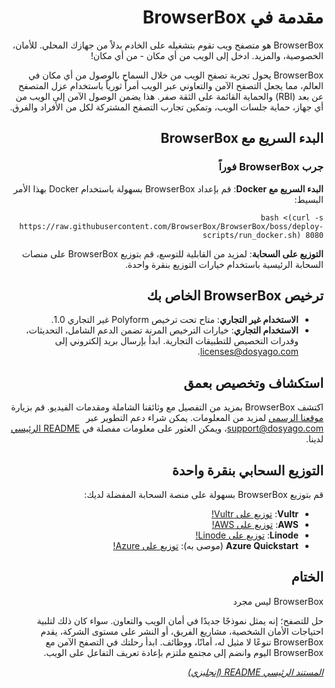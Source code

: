 <div dir="rtl">

# مقدمة في BrowserBox

BrowserBox هو متصفح ويب تقوم بتشغيله على الخادم بدلاً من جهازك المحلي. للأمان، الخصوصية، والمزيد. ادخل إلى الويب من أي مكان - من أي مكان!

BrowserBox يحول تجربة تصفح الويب من خلال السماح بالوصول من أي مكان في العالم، مما يجعل التصفح الآمن والتعاوني عبر الويب أمراً ثورياً باستخدام عزل المتصفح عن بعد (RBI) والحماية القائمة على الثقة صفر. هذا يضمن الوصول الآمن إلى الويب من أي جهاز، حماية جلسات الويب، وتمكين تجارب التصفح المشتركة لكل من الأفراد والفرق.

## البدء السريع مع BrowserBox

### جرب BrowserBox فوراً

**البدء السريع مع Docker**: قم بإعداد BrowserBox بسهولة باستخدام Docker بهذا الأمر البسيط:

```console
bash <(curl -s https://raw.githubusercontent.com/BrowserBox/BrowserBox/boss/deploy-scripts/run_docker.sh) 8080
```

**التوزيع على السحابة**: لمزيد من القابلية للتوسع، قم بتوزيع BrowserBox على منصات السحابة الرئيسية باستخدام خيارات التوزيع بنقرة واحدة.

## ترخيص BrowserBox الخاص بك

- **الاستخدام غير التجاري**: متاح تحت ترخيص Polyform غير التجاري 1.0.
- **الاستخدام التجاري**: خيارات الترخيص المرنة تضمن الدعم الشامل، التحديثات، وقدرات التخصيص للتطبيقات التجارية. ابدأ بإرسال بريد إلكتروني إلى licenses@dosyago.com.

## استكشاف وتخصيص بعمق

اكتشف BrowserBox بمزيد من التفصيل مع وثائقنا الشاملة ومقدمات الفيديو. قم بزيارة [موقعنا الرسمي](https://dosyago.com) لمزيد من المعلومات. يمكن شراء دعم التطوير عبر support@dosyago.com، ويمكن العثور على معلومات مفصلة في [README الرئيسي](https://github.com/BrowserBox/BrowserBox) لدينا.

## التوزيع السحابي بنقرة واحدة

قم بتوزيع BrowserBox بسهولة على منصة السحابة المفضلة لديك:

- **Vultr**: [توزيع على Vultr!](https://my.vultr.com/deploy)
- **AWS**: [توزيع على AWS!](https://aws.amazon.com/cloudformation)
- **Linode**: [توزيع على Linode!](https://cloud.linode.com/linodes/create)
- **Azure Quickstart** (موصى به): [توزيع على Azure!](https://portal.azure.com/#create/Microsoft.Template)

## الختام

BrowserBox ليس مجرد

 حل للتصفح؛ إنه يمثل نموذجًا جديدًا في أمان الويب والتعاون. سواء كان ذلك لتلبية احتياجات الأمان الشخصية، مشاريع الفريق، أو النشر على مستوى الشركة، يقدم BrowserBox تنوعًا لا مثيل له، أمانًا، ووظائف. ابدأ رحلتك في التصفح الآمن مع BrowserBox اليوم وانضم إلى مجتمع ملتزم بإعادة تعريف التفاعل على الويب.

*[المستند الرئيسي README (إنجليزي)](https://github.com/BrowserBox/BrowserBox?tab=readme-ov-file#browserbox)*

</div>
